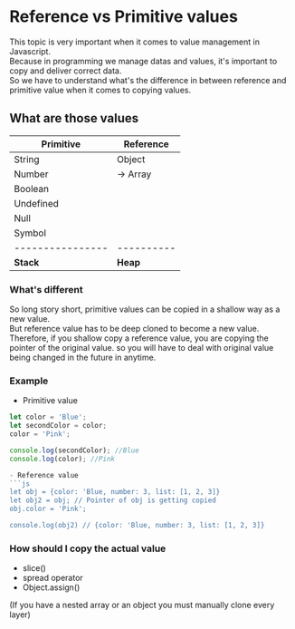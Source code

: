 # Reference vs Primitive values

This topic is very important when it comes to value management in Javascript. <br>
Because in programming we manage datas and values, it's important to copy and deliver correct data. <br>
So we have to understand what's the difference in between reference and primitive value when it comes to copying values.

## What are those values

| Primitive     | Reference |
| ------------- | --------- |
| String        | Object    |
| Number        | -> Array  |
| Boolean       |           |
| Undefined     |           |
| Null          |           |
| Symbol        |           |
|----------------|----------|
| **Stack**     | **Heap**  |

### What's different
So long story short, primitive values can be copied in a shallow way as a new value. <br>
But reference value has to be deep cloned to become a new value. Therefore, if you shallow copy a reference value, you are copying the pointer of the original value. so you will have to deal with original value being changed in the future in anytime.

### Example
- Primitive value
```js
let color = 'Blue';
let secondColor = color; 
color = 'Pink';

console.log(secondColor); //Blue
console.log(color); //Pink

- Reference value
```js
let obj = {color: 'Blue, number: 3, list: [1, 2, 3]}
let obj2 = obj; // Pointer of obj is getting copied
obj.color = 'Pink';

console.log(obj2) // {color: 'Blue, number: 3, list: [1, 2, 3]}
```

### How should I copy the actual value
- slice()
- spread operator
- Object.assign()

(If you have a nested array or an object you must manually clone every layer)






















